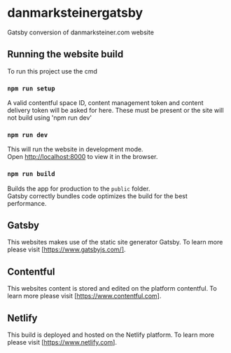 # danmarksteinergatsby

Gatsby conversion of danmarksteiner.com website

## Running the website build

To run this project use the cmd

### `npm run setup`

A valid contentful space ID, content management token and content delivery token will be asked for here. These must be present or the site will not build using 'npm run dev'

### `npm run dev`

This will run the website in development mode.<br />
Open [http://localhost:8000](http://localhost:8000) to view it in the browser.

### `npm run build`

Builds the app for production to the `public` folder.<br />
Gatsby correctly bundles code optimizes the build for the best performance.

## Gatsby

This websites makes use of the static site generator Gatsby. To learn more please visit [https://www.gatsbyjs.com/].

## Contentful

This websites content is stored and edited on the platform contentful. To learn more please visit [https://www.contentful.com].

## Netlify

This build is deployed and hosted on the Netlify platform. To learn more please visit [https://www.netlify.com].
